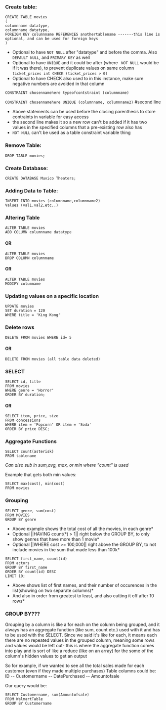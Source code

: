 ### Create table:
```
CREATE TABLE movies
(
columnname datatype,
columnname datatype,
FOREIGN KEY columnname REFERENCES anothertablename -------this line is optional, and can be used for foreign keys
)
```
* Optional to have `NOT NULL` after "datatype" and before the comma. Also `DEFAULT NULL`, and `PRIMARY KEY` as well
* Optional to have `UNIQUE` and it could be after (where ` NOT NULL` would be if it was there), to prevent duplicate values on same column
`ticket_prices int CHECK (ticket_prices > 0)`
* Optional to have CHECK also used to in this instance, make sure negative numbers are avoided in that column



`CONSTRAINT chosennamehere typeofcontstraint (columnname)`

`CONSTRAINT chosennamehere UNIQUE (columnname, columnname2)` #second line

* Above statements can be used before the closing parenthesis to store contraints in variable for easy access
* the second line makes it so a new row can't be added if it has two values in the specified columns that a pre-existing row also has
* `NOT NULL` can't be used as a table constraint variable thing

###  Remove Table:

`DROP TABLE movies;`

###  Create Database:

`CREATE DATABASE Muvico Theaters;`

###  Adding Data to Table:
```
INSERT INTO movies (columnname,columnname2) 
Values (val1,val2,etc..)           
```
###  Altering Table
```
ALTER TABLE movies
ADD COLUMN columnname datatype
```
#### OR
```
ALTER TABLE movies
DROP COLUMN columnname
```
#### OR 
```
ALTER TABLE movies
MODIFY columname
```
### Updating values on a specific location
```
UPDATE movies
SET duration = 120
WHERE title = 'King Kong'
```
### Delete rows

`DELETE FROM movies WHERE id= 5`

#### OR

`DELETE FROM movies (all table data deleted)`

### SELECT
```
SELECT id, title
FROM movies
WHERE genre = 'Horror'
ORDER BY duration;
```
#### OR
```
SELECT item, price, size
FROM concessions
WHERE item = 'Popcorn' OR item = 'Soda'
ORDER BY price DESC;
```

### Aggregate Functions
```
SELECT count(asterisk)
FROM tablename
```
*Can also sub in sum,avg, max, or min where "count" is used*

Example that gets both min values:
```
SELECT max(cost), min(cost)
FROM movies 
```
### Grouping
```
SELECT genre, sum(cost)
FROM MOVIES
GROUP BY genre
```

* Above example shows the total cost of all the movies, in each genre*
* Optional ||HAVING count(&ast;) > 1|| right below the GROUP BY, to only show genres that have more than 1 movie*
* Optional ||WHERE cost >= 100,000|| right above the GROUP BY, to not include movies in the sum that made less than 100k*
```
SELECT first_name, count(id)
FROM actors
GROUP BY first_name
ORDER BY count(id) DESC 
LIMIT 10;
```
* Above shows list of first names, and their number of occurences in the list(showing on two separate columns)*
* And also in order from greatest to least, and also cutting it off after 10 rows*

### GROUP BY???

Grouping by a column is like a for each on the column being grouped, and it always has an aggregate function (like sum, count etc.) used with it and has to be used with the SELECT.
Since we said it's like for each, it means each there are no repeated values in the grouped column, meaning some rows and values would be left out- this is where the aggregate function comes into play and is sort of like a reduce (like on an array) for the some of the column's hidden values to get an output

So for example, if we wanted to see all the total sales made for each customer (even if they made multiple purchases)
Table columns could be: ID -- Customername -- DatePurchased -- Amountofsale

Our query would be:
```
SELECT Customername, sum(Amountofsale)
FROM WalmartTable
GROUP BY Customername
```
